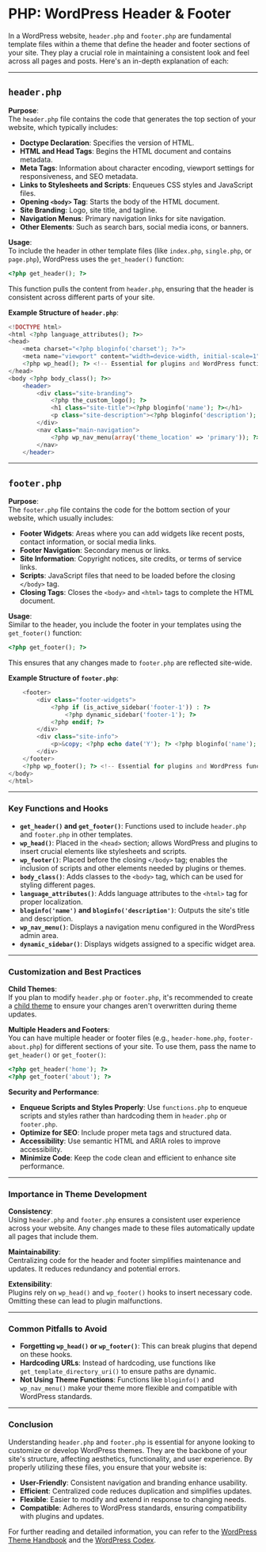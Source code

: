 # PHP: WordPress Header & Footer

In a WordPress website, `header.php` and `footer.php` are fundamental template files within a theme that define the header and footer sections of your site. They play a crucial role in maintaining a consistent look and feel across all pages and posts. Here's an in-depth explanation of each:

---

## **`header.php`**

**Purpose**:  
The `header.php` file contains the code that generates the top section of your website, which typically includes:

- **Doctype Declaration**: Specifies the version of HTML.
- **HTML and Head Tags**: Begins the HTML document and contains metadata.
- **Meta Tags**: Information about character encoding, viewport settings for responsiveness, and SEO metadata.
- **Links to Stylesheets and Scripts**: Enqueues CSS styles and JavaScript files.
- **Opening `<body>` Tag**: Starts the body of the HTML document.
- **Site Branding**: Logo, site title, and tagline.
- **Navigation Menus**: Primary navigation links for site navigation.
- **Other Elements**: Such as search bars, social media icons, or banners.

**Usage**:  
To include the header in other template files (like `index.php`, `single.php`, or `page.php`), WordPress uses the `get_header()` function:

```php
<?php get_header(); ?>
```

This function pulls the content from `header.php`, ensuring that the header is consistent across different parts of your site.

**Example Structure of `header.php`**:

```php
<!DOCTYPE html>
<html <?php language_attributes(); ?>>
<head>
    <meta charset="<?php bloginfo('charset'); ?>">
    <meta name="viewport" content="width=device-width, initial-scale=1">
    <?php wp_head(); ?> <!-- Essential for plugins and WordPress functionality -->
</head>
<body <?php body_class(); ?>>
    <header>
        <div class="site-branding">
            <?php the_custom_logo(); ?>
            <h1 class="site-title"><?php bloginfo('name'); ?></h1>
            <p class="site-description"><?php bloginfo('description'); ?></p>
        </div>
        <nav class="main-navigation">
            <?php wp_nav_menu(array('theme_location' => 'primary')); ?>
        </nav>
    </header>
```

---

## **`footer.php`**

**Purpose**:  
The `footer.php` file contains the code for the bottom section of your website, which usually includes:

- **Footer Widgets**: Areas where you can add widgets like recent posts, contact information, or social media links.
- **Footer Navigation**: Secondary menus or links.
- **Site Information**: Copyright notices, site credits, or terms of service links.
- **Scripts**: JavaScript files that need to be loaded before the closing `</body>` tag.
- **Closing Tags**: Closes the `<body>` and `<html>` tags to complete the HTML document.

**Usage**:  
Similar to the header, you include the footer in your templates using the `get_footer()` function:

```php
<?php get_footer(); ?>
```

This ensures that any changes made to `footer.php` are reflected site-wide.

**Example Structure of `footer.php`**:

```php
    <footer>
        <div class="footer-widgets">
            <?php if (is_active_sidebar('footer-1')) : ?>
                <?php dynamic_sidebar('footer-1'); ?>
            <?php endif; ?>
        </div>
        <div class="site-info">
            <p>&copy; <?php echo date('Y'); ?> <?php bloginfo('name'); ?>. All rights reserved.</p>
        </div>
    </footer>
    <?php wp_footer(); ?> <!-- Essential for plugins and WordPress functionality -->
</body>
</html>
```

---

### **Key Functions and Hooks**

- **`get_header()` and `get_footer()`**: Functions used to include `header.php` and `footer.php` in other templates.
- **`wp_head()`**: Placed in the `<head>` section; allows WordPress and plugins to insert crucial elements like stylesheets and scripts.
- **`wp_footer()`**: Placed before the closing `</body>` tag; enables the inclusion of scripts and other elements needed by plugins or themes.
- **`body_class()`**: Adds classes to the `<body>` tag, which can be used for styling different pages.
- **`language_attributes()`**: Adds language attributes to the `<html>` tag for proper localization.
- **`bloginfo('name')` and `bloginfo('description')`**: Outputs the site's title and description.
- **`wp_nav_menu()`**: Displays a navigation menu configured in the WordPress admin area.
- **`dynamic_sidebar()`**: Displays widgets assigned to a specific widget area.

---

### **Customization and Best Practices**

**Child Themes**:  
If you plan to modify `header.php` or `footer.php`, it's recommended to create a [child theme](https://developer.wordpress.org/themes/advanced-topics/child-themes/) to ensure your changes aren't overwritten during theme updates.

**Multiple Headers and Footers**:  
You can have multiple header or footer files (e.g., `header-home.php`, `footer-about.php`) for different sections of your site. To use them, pass the name to `get_header()` or `get_footer()`:

```php
<?php get_header('home'); ?>
<?php get_footer('about'); ?>
```

**Security and Performance**:

- **Enqueue Scripts and Styles Properly**: Use `functions.php` to enqueue scripts and styles rather than hardcoding them in `header.php` or `footer.php`.
- **Optimize for SEO**: Include proper meta tags and structured data.
- **Accessibility**: Use semantic HTML and ARIA roles to improve accessibility.
- **Minimize Code**: Keep the code clean and efficient to enhance site performance.

---

### **Importance in Theme Development**

**Consistency**:  
Using `header.php` and `footer.php` ensures a consistent user experience across your website. Any changes made to these files automatically update all pages that include them.

**Maintainability**:  
Centralizing code for the header and footer simplifies maintenance and updates. It reduces redundancy and potential errors.

**Extensibility**:  
Plugins rely on `wp_head()` and `wp_footer()` hooks to insert necessary code. Omitting these can lead to plugin malfunctions.

---

### **Common Pitfalls to Avoid**

- **Forgetting `wp_head()` or `wp_footer()`**: This can break plugins that depend on these hooks.
- **Hardcoding URLs**: Instead of hardcoding, use functions like `get_template_directory_uri()` to ensure paths are dynamic.
- **Not Using Theme Functions**: Functions like `bloginfo()` and `wp_nav_menu()` make your theme more flexible and compatible with WordPress standards.

---

### **Conclusion**

Understanding `header.php` and `footer.php` is essential for anyone looking to customize or develop WordPress themes. They are the backbone of your site's structure, affecting aesthetics, functionality, and user experience. By properly utilizing these files, you ensure that your website is:

- **User-Friendly**: Consistent navigation and branding enhance usability.
- **Efficient**: Centralized code reduces duplication and simplifies updates.
- **Flexible**: Easier to modify and extend in response to changing needs.
- **Compatible**: Adheres to WordPress standards, ensuring compatibility with plugins and updates.

For further reading and detailed information, you can refer to the [WordPress Theme Handbook](https://developer.wordpress.org/themes/) and the [WordPress Codex](https://codex.wordpress.org/Theme_Development).